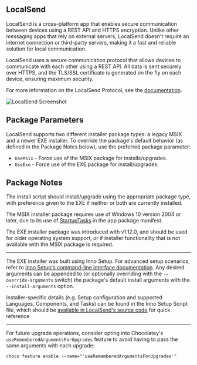 ## LocalSend

LocalSend is a cross-platform app that enables secure communication between devices using a REST API and HTTPS encryption. Unlike other messaging apps that rely on external servers, LocalSend doesn't require an internet connection or third-party servers, making it a fast and reliable solution for local communication.

LocalSend uses a secure communication protocol that allows devices to communicate with each other using a REST API. All data is sent securely over HTTPS, and the TLS/SSL certificate is generated on the fly on each device, ensuring maximum security.

For more information on the LocalSend Protocol, see the [documentation](https://github.com/localsend/protocol).

![LocalSend Screenshot](https://cdn.jsdelivr.net/gh/brogers5/chocolatey-package-localsend.install@3f4aecbffec6b5f802027e5d928f1738ffd982bf/Screenshot.png)

## Package Parameters

LocalSend supports two different installer package types: a legacy MSIX and a newer EXE installer. To override the package's default behavior (as defined in the Package Notes below), use the preferred package parameter:

- `UseMsix` - Force use of the MSIX package for installs/upgrades.
- `UseExe` - Force use of the EXE package for install/upgrades.

## Package Notes

The install script should install/upgrade using the appropriate package type, with preference given to the EXE if neither or both are currently installed.

The MSIX installer package requires use of Windows 10 version 2004 or later, due to its use of [StartupTasks](https://learn.microsoft.com/en-us/uwp/schemas/appxpackage/uapmanifestschema/element-desktop-startuptasks) in the app package manifest.

The EXE installer package was introduced with v1.12.0, and should be used for older operating system support, or if installer functionality that is not available with the MSIX package is required.

---

The EXE installer was built using Inno Setup. For advanced setup scenarios, refer to [Inno Setup's command-line interface documentation](https://jrsoftware.org/ishelp/index.php?topic=setupcmdline). Any desired arguments can be appended to (or optionally overriding with the `--override-arguments` switch) the package's default install arguments with the `--install-arguments` option.

Installer-specific details (e.g. Setup configuration and supported Languages, Components, and Tasks) can be found in the Inno Setup Script file, which should be [available in LocalSend's source code](https://github.com/localsend/localsend/blob/v1.12.0/scripts/compile_windows_exe-inno.iss) for quick reference.

---

For future upgrade operations, consider opting into Chocolatey's `useRememberedArgumentsForUpgrades` feature to avoid having to pass the same arguments with each upgrade:

```shell
choco feature enable --name="'useRememberedArgumentsForUpgrades'"
```
